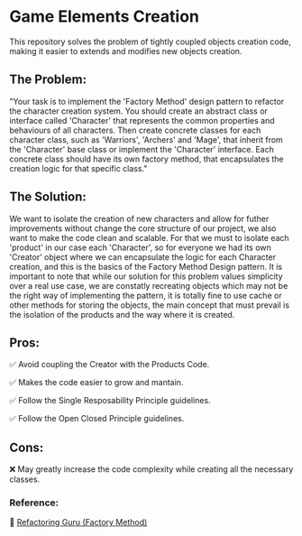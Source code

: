 # Game Elements Creation

This repository solves the problem of tightly coupled objects creation code, making it easier to extends and modifies new objects creation.

## The Problem:

"Your task is to implement the 'Factory Method' design pattern to refactor the character creation system. You should create an abstract class or interface called 'Character' that represents the common properties and behaviours of all characters. Then create concrete classes for each character class, such as 'Warriors', 'Archers' and 'Mage', that inherit from the 'Character' base class or implement the 'Character' interface. Each concrete class should have its own factory method, that encapsulates the creation logic for that specific class."

## The Solution:

We want to isolate the creation of new characters and allow for futher improvements without change the core structure of our project, we also want to make the code clean and scalable. For that we must to isolate each 'product' in our case each 'Character', so for everyone we had its own 'Creator' object where we can encapsulate the logic for each Character creation, and this is the basics of the Factory Method Design pattern. It is important to note that while our solution for this problem values simplicity over a real use case, we are constatly recreating objects which may not be the right way of implementing the pattern, it is totally fine to use cache or other methods for storing the objects, the main concept that must prevail is the isolation of the products and the way where it is created.

## Pros:
 
 ✅ Avoid coupling the Creator with the Products Code.

 ✅ Makes the code easier to grow and mantain.

 ✅ Follow the Single Resposability Principle guidelines.

 ✅ Follow the Open Closed Principle guidelines.

## Cons:

 ❌ May greatly increase the code complexity while creating all the necessary classes.


### **Reference:**

 🔗 [Refactoring Guru (Factory Method)](https://refactoring.guru/design-patterns/factory-method)
